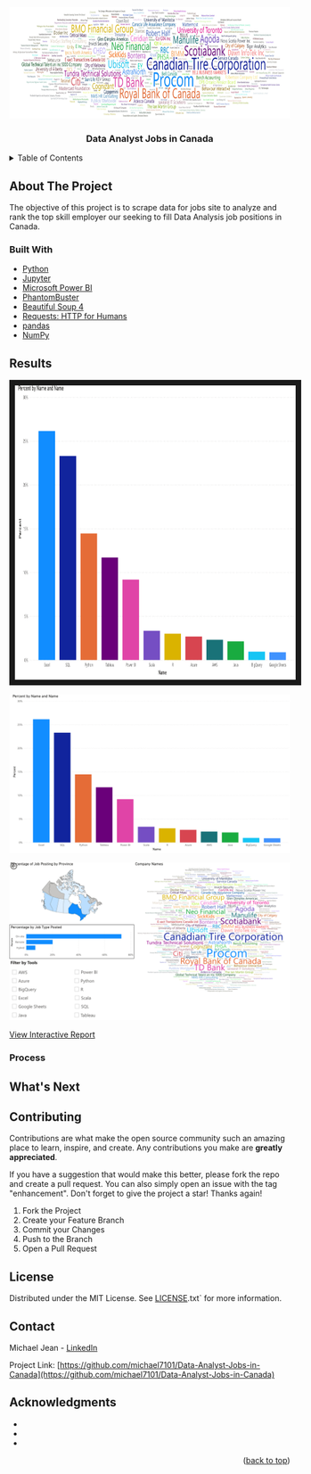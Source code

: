 <!-- PROJECT LOGO -->
<br />
<div align="center">
  <a href="https://github.com/github_username/repo_name">
    <img src="Code/Power_BI/Images/Job_data.jpg" alt="Logo" width="1800" height="200">
  </a>

<h3 align="center">Data Analyst Jobs in Canada</h3>

</div>





<!-- TABLE OF CONTENTS -->
<details>
  <summary>Table of Contents</summary>
  <ol>
    <li>
      <a href="#about-the-project">About The Project</a>
      <ul>
        <li><a href="#built-with">Built With</a></li>
      </ul>
    </li>
    <li>
      <a href="#getting-started">Getting Started</a>
      <ul>
        <li><a href="#prerequisites">Prerequisites</a></li>
        <li><a href="#installation">Installation</a></li>
      </ul>
    </li>
    <li><a href="#usage">Usage</a></li>
    <li><a href="#roadmap">Roadmap</a></li>
    <li><a href="#contributing">Contributing</a></li>
    <li><a href="#license">License</a></li>
    <li><a href="#contact">Contact</a></li>
    <li><a href="#acknowledgments">Acknowledgments</a></li>
  </ol>
</details>



<!-- ABOUT THE PROJECT -->
## About The Project

 The objective of this project is to scrape data for jobs site to analyze and rank the top skill employer our seeking to fill Data Analysis job positions in Canada.





### Built With

* [Python][Python-url]
* [Jupyter][Jupyter-url]
* [Microsoft Power BI][PowerBI-url]
* [PhantomBuster][PhantomBuster-url]
* [Beautiful Soup 4][Beautiful-Soup-4-url]
* [Requests: HTTP for Humans][Requests:-HTTP-for-Humans-url]
* [pandas][pandas-url]
* [NumPy][NumPy-url]





## Results

<a href="https://app.powerbi.com/view?r=eyJrIjoiMDk0NjE1NDgtY2IyOC00OTgzLWE0YzktMTJkYTY2ODlhOGMzIiwidCI6Ijg4ZTM4Mzc0LTNjY2MtNDc1Zi1iY2NmLTlkYjg5NGM4MDI4ZiJ9&pageName=ReportSection3965678a7317d91d7e4c
" target="_blank"><img src="https://github.com/michael7101/Data-Analyst-Jobs-in-Canada/blob/fde14a687a6da6a81863e9a0429ba7ed491c5fd2/Code/Power_BI/Images/job-data-0.jpg" 
alt="IMAGE ALT TEXT HERE" width="940" height="528" border="10" /></a>

![View Interactive Report](Code/Power_BI/Images/job-data-0.jpg)

![View Interactive Report](Code/Power_BI/Images/job-data-1.jpg)

[View Interactive Report][View-Interactive-Report-url]


### Process



## What's Next



## Contributing

Contributions are what make the open source community such an amazing place to learn, inspire, and create. Any contributions you make are **greatly appreciated**.

If you have a suggestion that would make this better, please fork the repo and create a pull request. You can also simply open an issue with the tag "enhancement".
Don't forget to give the project a star! Thanks again!

1. Fork the Project
2. Create your Feature Branch
3. Commit your Changes
4. Push to the Branch
5. Open a Pull Request




<!-- LICENSE -->
## License

Distributed under the MIT License. See [LICENSE][LICENSE-url].txt` for more information.




<!-- CONTACT -->
## Contact

Michael Jean -  [LinkedIn](https://www.linkedin.com/in/michaeljean7101/)

Project Link: [https://github.com/michael7101/Data-Analyst-Jobs-in-Canada](https://github.com/michael7101/Data-Analyst-Jobs-in-Canada)



<!-- ACKNOWLEDGMENTS -->
## Acknowledgments

* []()
* []()
* []()



<p align="right">(<a href="#readme-top">back to top</a>)</p>




[product-screenshot]: images/screenshot.png
[Python-url]: https://www.python.org/
[Jupyter-url]: https://jupyter.org/
[PowerBI-url]: https://powerbi.microsoft.com/en-gb/
[PhantomBuster-url]: https://phantombuster.com/
[Beautiful-Soup-4-url]: https://beautiful-soup-4.readthedocs.io/en/latest/#
[Requests:-HTTP-for-Humans-url]: https://requests.readthedocs.io/en/latest/
[pandas-url]: https://pandas.pydata.org/
[NumPy-url]: https://numpy.org/ 
[LICENSE-url]: https://github.com/michael7101/Data-Analyst-Jobs-in-Canada/blob/b346a5f7ece8aab1d0bc7154f22f8102ac948367/LICENSE
[View-Interactive-Report-url]: https://app.powerbi.com/view?r=eyJrIjoiMDk0NjE1NDgtY2IyOC00OTgzLWE0YzktMTJkYTY2ODlhOGMzIiwidCI6Ijg4ZTM4Mzc0LTNjY2MtNDc1Zi1iY2NmLTlkYjg5NGM4MDI4ZiJ9&pageName=ReportSection3965678a7317d91d7e4c
